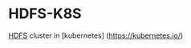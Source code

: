 # HDFS-K8S
[HDFS](https://hadoop.apache.org/docs/current/hadoop-project-dist/hadoop-hdfs/HdfsDesign.html) cluster in [kubernetes] (https://kubernetes.io/)

